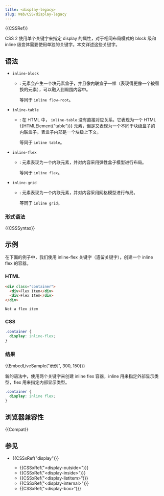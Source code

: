 ```yaml
---
title: <display-legacy>
slug: Web/CSS/display-legacy
---
```


{{CSSRef}}

CSS 2 使用单个关键字来指定 display 的属性，对于相同布局模式的 block 级和 inline 级变体需要使用单独的关键字。本文详述这些关键字。

## 语法

- `inline-block`

  - : 元素会产生一个块元素盒子，并且像内联盒子一样（表现得更像一个被替换的元素），可以融入到周围内容中。

    等同于 `inline flow-root`。

- `inline-table`

  - : 在 HTML 中， `inline-table` 没有直接对应关系。它表现为一个 HTML {{HTMLElement("table")}} 元素，但是又表现为一个不同于块级盒子的内联盒子。表盒子内部是一个块级上下文。

    等同于 `inline table`。

- `inline-flex`

  - : 元素表现为一个内联元素，并对内容采用弹性盒子模型进行布局。

    等同于 `inline flex`。

- `inline-grid`

  - : 元素表现为一个内联元素，并对内容采用网格模型进行布局。

    等同于 `inline grid`。

### 形式语法

{{CSSSyntax}}

## 示例

在下面的例子中，我们使用 inline-flex 关键字（遗留关键字），创建一个 inline flex 的容器。

### HTML

```html
<div class="container">
  <div>Flex Item</div>
  <div>Flex Item</div>
</div>

Not a flex item
```

### CSS

```css
.container {
  display: inline-flex;
}
```

### 结果

{{EmbedLiveSample("示例", 300, 150)}}

新的语法中，使用两个关键字来创建 inline flex 容器，inline 用来指定外部显示类型，flex 用来指定内部显示类型。

```css
.container {
  display: inline flex;
}
```

## 浏览器兼容性

{{Compat}}

## 参见

- {{CSSxRef("display")}}

  - {{CSSxRef("&lt;display-outside&gt;")}}
  - {{CSSxRef("&lt;display-inside&gt;")}}
  - {{CSSxRef("&lt;display-listitem&gt;")}}
  - {{CSSxRef("&lt;display-internal&gt;")}}
  - {{CSSxRef("&lt;display-box&gt;")}}
